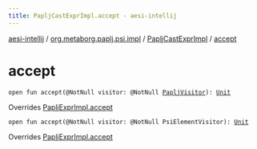```yaml
---
title: PapljCastExprImpl.accept - aesi-intellij
---
```


[aesi-intellij](../../index.html) / [org.metaborg.paplj.psi.impl](../index.html) / [PapljCastExprImpl](index.html) / [accept](.)

# accept

`open fun accept(@NotNull visitor: @NotNull `[`PapljVisitor`](../../org.metaborg.paplj.psi/-paplj-visitor/index.html)`): `[`Unit`](https://kotlinlang.org/api/latest/jvm/stdlib/kotlin/-unit/index.html)

Overrides [PapljExprImpl.accept](../-paplj-expr-impl/accept.html)


`open fun accept(@NotNull visitor: @NotNull PsiElementVisitor): `[`Unit`](https://kotlinlang.org/api/latest/jvm/stdlib/kotlin/-unit/index.html)

Overrides [PapljExprImpl.accept](../-paplj-expr-impl/accept.html)

